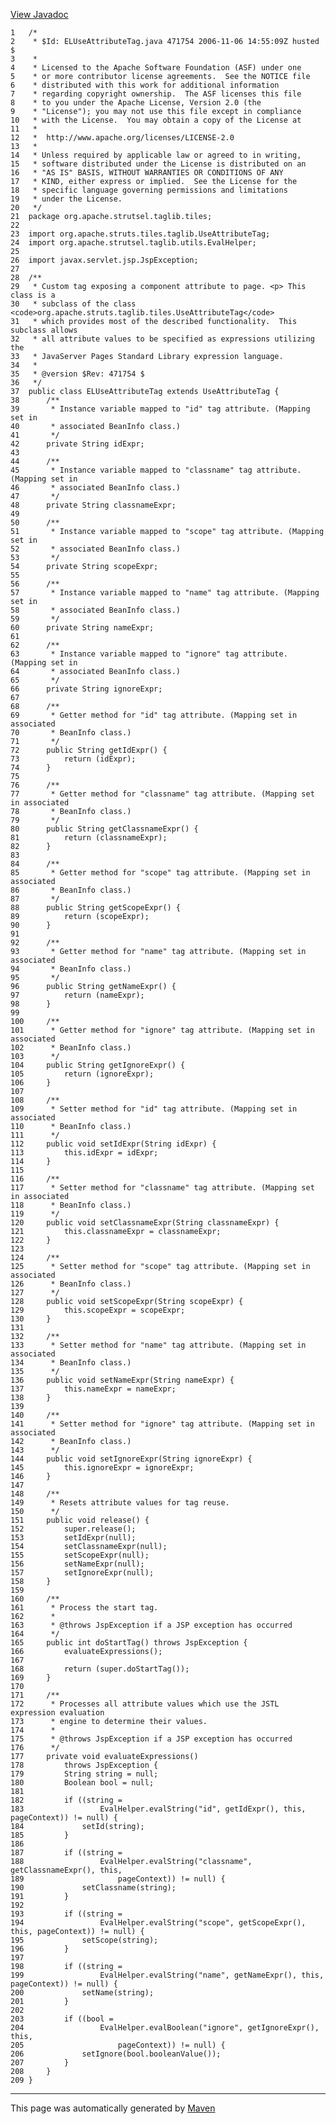 [View Javadoc](../../../../../../apidocs/org/apache/strutsel/taglib/tiles/ELUseAttributeTag.html.md)


    1   /*
    2    * $Id: ELUseAttributeTag.java 471754 2006-11-06 14:55:09Z husted $
    3    *
    4    * Licensed to the Apache Software Foundation (ASF) under one
    5    * or more contributor license agreements.  See the NOTICE file
    6    * distributed with this work for additional information
    7    * regarding copyright ownership.  The ASF licenses this file
    8    * to you under the Apache License, Version 2.0 (the
    9    * "License"); you may not use this file except in compliance
    10   * with the License.  You may obtain a copy of the License at
    11   *
    12   *  http://www.apache.org/licenses/LICENSE-2.0
    13   *
    14   * Unless required by applicable law or agreed to in writing,
    15   * software distributed under the License is distributed on an
    16   * "AS IS" BASIS, WITHOUT WARRANTIES OR CONDITIONS OF ANY
    17   * KIND, either express or implied.  See the License for the
    18   * specific language governing permissions and limitations
    19   * under the License.
    20   */
    21  package org.apache.strutsel.taglib.tiles;
    22  
    23  import org.apache.struts.tiles.taglib.UseAttributeTag;
    24  import org.apache.strutsel.taglib.utils.EvalHelper;
    25  
    26  import javax.servlet.jsp.JspException;
    27  
    28  /**
    29   * Custom tag exposing a component attribute to page. <p> This class is a
    30   * subclass of the class <code>org.apache.struts.taglib.tiles.UseAttributeTag</code>
    31   * which provides most of the described functionality.  This subclass allows
    32   * all attribute values to be specified as expressions utilizing the
    33   * JavaServer Pages Standard Library expression language.
    34   *
    35   * @version $Rev: 471754 $
    36   */
    37  public class ELUseAttributeTag extends UseAttributeTag {
    38      /**
    39       * Instance variable mapped to "id" tag attribute. (Mapping set in
    40       * associated BeanInfo class.)
    41       */
    42      private String idExpr;
    43  
    44      /**
    45       * Instance variable mapped to "classname" tag attribute. (Mapping set in
    46       * associated BeanInfo class.)
    47       */
    48      private String classnameExpr;
    49  
    50      /**
    51       * Instance variable mapped to "scope" tag attribute. (Mapping set in
    52       * associated BeanInfo class.)
    53       */
    54      private String scopeExpr;
    55  
    56      /**
    57       * Instance variable mapped to "name" tag attribute. (Mapping set in
    58       * associated BeanInfo class.)
    59       */
    60      private String nameExpr;
    61  
    62      /**
    63       * Instance variable mapped to "ignore" tag attribute. (Mapping set in
    64       * associated BeanInfo class.)
    65       */
    66      private String ignoreExpr;
    67  
    68      /**
    69       * Getter method for "id" tag attribute. (Mapping set in associated
    70       * BeanInfo class.)
    71       */
    72      public String getIdExpr() {
    73          return (idExpr);
    74      }
    75  
    76      /**
    77       * Getter method for "classname" tag attribute. (Mapping set in associated
    78       * BeanInfo class.)
    79       */
    80      public String getClassnameExpr() {
    81          return (classnameExpr);
    82      }
    83  
    84      /**
    85       * Getter method for "scope" tag attribute. (Mapping set in associated
    86       * BeanInfo class.)
    87       */
    88      public String getScopeExpr() {
    89          return (scopeExpr);
    90      }
    91  
    92      /**
    93       * Getter method for "name" tag attribute. (Mapping set in associated
    94       * BeanInfo class.)
    95       */
    96      public String getNameExpr() {
    97          return (nameExpr);
    98      }
    99  
    100     /**
    101      * Getter method for "ignore" tag attribute. (Mapping set in associated
    102      * BeanInfo class.)
    103      */
    104     public String getIgnoreExpr() {
    105         return (ignoreExpr);
    106     }
    107 
    108     /**
    109      * Setter method for "id" tag attribute. (Mapping set in associated
    110      * BeanInfo class.)
    111      */
    112     public void setIdExpr(String idExpr) {
    113         this.idExpr = idExpr;
    114     }
    115 
    116     /**
    117      * Setter method for "classname" tag attribute. (Mapping set in associated
    118      * BeanInfo class.)
    119      */
    120     public void setClassnameExpr(String classnameExpr) {
    121         this.classnameExpr = classnameExpr;
    122     }
    123 
    124     /**
    125      * Setter method for "scope" tag attribute. (Mapping set in associated
    126      * BeanInfo class.)
    127      */
    128     public void setScopeExpr(String scopeExpr) {
    129         this.scopeExpr = scopeExpr;
    130     }
    131 
    132     /**
    133      * Setter method for "name" tag attribute. (Mapping set in associated
    134      * BeanInfo class.)
    135      */
    136     public void setNameExpr(String nameExpr) {
    137         this.nameExpr = nameExpr;
    138     }
    139 
    140     /**
    141      * Setter method for "ignore" tag attribute. (Mapping set in associated
    142      * BeanInfo class.)
    143      */
    144     public void setIgnoreExpr(String ignoreExpr) {
    145         this.ignoreExpr = ignoreExpr;
    146     }
    147 
    148     /**
    149      * Resets attribute values for tag reuse.
    150      */
    151     public void release() {
    152         super.release();
    153         setIdExpr(null);
    154         setClassnameExpr(null);
    155         setScopeExpr(null);
    156         setNameExpr(null);
    157         setIgnoreExpr(null);
    158     }
    159 
    160     /**
    161      * Process the start tag.
    162      *
    163      * @throws JspException if a JSP exception has occurred
    164      */
    165     public int doStartTag() throws JspException {
    166         evaluateExpressions();
    167 
    168         return (super.doStartTag());
    169     }
    170 
    171     /**
    172      * Processes all attribute values which use the JSTL expression evaluation
    173      * engine to determine their values.
    174      *
    175      * @throws JspException if a JSP exception has occurred
    176      */
    177     private void evaluateExpressions()
    178         throws JspException {
    179         String string = null;
    180         Boolean bool = null;
    181 
    182         if ((string =
    183                 EvalHelper.evalString("id", getIdExpr(), this, pageContext)) != null) {
    184             setId(string);
    185         }
    186 
    187         if ((string =
    188                 EvalHelper.evalString("classname", getClassnameExpr(), this,
    189                     pageContext)) != null) {
    190             setClassname(string);
    191         }
    192 
    193         if ((string =
    194                 EvalHelper.evalString("scope", getScopeExpr(), this, pageContext)) != null) {
    195             setScope(string);
    196         }
    197 
    198         if ((string =
    199                 EvalHelper.evalString("name", getNameExpr(), this, pageContext)) != null) {
    200             setName(string);
    201         }
    202 
    203         if ((bool =
    204                 EvalHelper.evalBoolean("ignore", getIgnoreExpr(), this,
    205                     pageContext)) != null) {
    206             setIgnore(bool.booleanValue());
    207         }
    208     }
    209 }

------------------------------------------------------------------------

This page was automatically generated by [Maven](http://maven.apache.org/)
